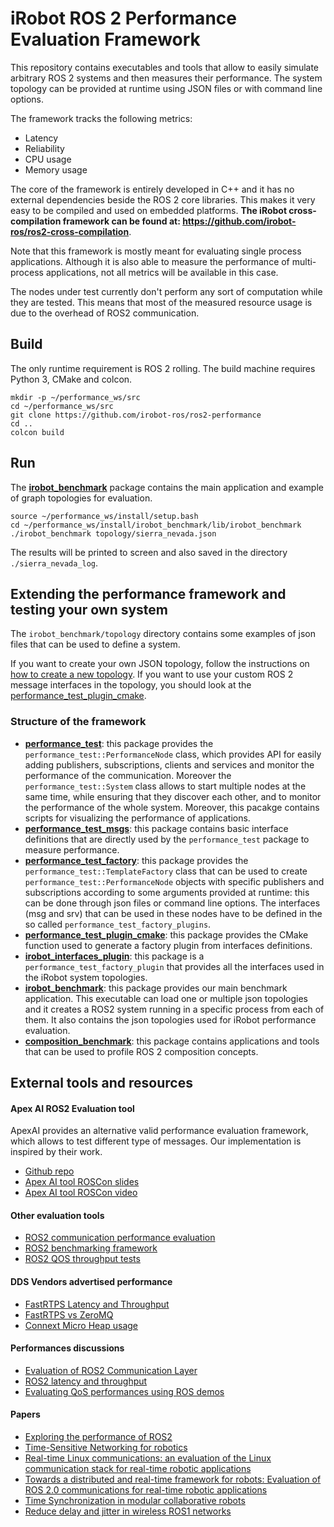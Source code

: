 # iRobot ROS 2 Performance Evaluation Framework

This repository contains executables and tools that allow to easily simulate arbitrary ROS 2 systems and then measures their performance.
The system topology can be provided at runtime using JSON files or with command line options.

The framework tracks the following metrics:
 - Latency
 - Reliability
 - CPU usage
 - Memory usage

The core of the framework is entirely developed in C++ and it has no external dependencies beside the ROS 2 core libraries.
This makes it very easy to be compiled and used on embedded platforms.
**The iRobot cross-compilation framework can be found at: https://github.com/irobot-ros/ros2-cross-compilation**.

Note that this framework is mostly meant for evaluating single process applications.
Although it is also able to measure the performance of multi-process applications, not all metrics will be available in this case.

The nodes under test currently don't perform any sort of computation while they are tested.
This means that most of the measured resource usage is due to the overhead of ROS2 communication.

## Build

The only runtime requirement is ROS 2 rolling.
The build machine requires Python 3, CMake and colcon.

```
mkdir -p ~/performance_ws/src
cd ~/performance_ws/src
git clone https://github.com/irobot-ros/ros2-performance
cd ..
colcon build
```

## Run

The **[irobot_benchmark](irobot_benchmark)** package contains the main application and example of graph topologies for evaluation.

```
source ~/performance_ws/install/setup.bash
cd ~/performance_ws/install/irobot_benchmark/lib/irobot_benchmark
./irobot_benchmark topology/sierra_nevada.json
```

The results will be printed to screen and also saved in the directory `./sierra_nevada_log`.

## Extending the performance framework and testing your own system

The `irobot_benchmark/topology` directory contains some examples of json files that can be used to define a system.

If you want to create your own JSON topology, follow the instructions on [how to create a new topology](performance_test_factory/create_new_topology.md).
If you want to use your custom ROS 2 message interfaces in the topology, you should look at the [performance_test_plugin_cmake](performance_test_plugin_cmake).

### Structure of the framework

 - **[performance_test](performance_test)**: this package provides the `performance_test::PerformanceNode` class, which provides API for easily adding publishers, subscriptions, clients and services and monitor the performance of the communication.
 Moreover the `performance_test::System` class allows to start multiple nodes at the same time, while ensuring that they discover each other, and to monitor the performance of the whole system.
 Moreover, this pacakge contains scripts for visualizing the performance of applications.
 - **[performance_test_msgs](performance_test_msgs)**: this package contains basic interface definitions that are directly used by the `performance_test` package to measure performance.
 - **[performance_test_factory](performance_test_factory)**: this package provides the `performance_test::TemplateFactory` class that can be used to create `performance_test::PerformanceNode` objects with specific publishers and subscriptions according to some arguments provided at runtime: this can be done through json files or command line options.
 The interfaces (msg and srv) that can be used in these nodes have to be defined in the so called `performance_test_factory_plugins`.
 - **[performance_test_plugin_cmake](performance_test_plugin_cmake)**: this package provides the CMake function used to generate a factory plugin from interfaces definitions.
 - **[irobot_interfaces_plugin](irobot_interfaces_plugin)**: this package is a `performance_test_factory_plugin` that provides all the interfaces used in the iRobot system topologies.
 - **[irobot_benchmark](irobot_benchmark)**: this package provides our main benchmark application.
 This executable can load one or multiple json topologies and it creates a ROS2 system running in a specific process from each of them.
 It also contains the json topologies used for iRobot performance evaluation.
 - **[composition_benchmark](composition_benchmark)**: this package contains applications and tools that can be used to profile ROS 2 composition concepts.

## External tools and resources

#### Apex AI ROS2 Evaluation tool

ApexAI provides an alternative valid performance evaluation framework, which allows to test different type of messages.
Our implementation is inspired by their work.

 - [Github repo](https://github.com/ApexAI/performance_test)
 - [Apex AI tool ROSCon slides](https://roscon.ros.org/2018/presentations/ROSCon2018_MiddlewarePerformanceTesting.pdf)
 - [Apex AI tool ROSCon video](https://vimeo.com/293257342)

#### Other evaluation tools

 - [ROS2 communication performance evaluation](https://github.com/ros2/rclcpp/issues/634)
 - [ROS2 benchmarking framework](https://github.com/piappl/ros2_benchmarking)
 - [ROS2 QOS throughput tests](https://github.com/Adlink-ROS/adlink_ros2_tools)

#### DDS Vendors advertised performance

 - [FastRTPS Latency and Throughput](https://www.eprosima.com/index.php/resources-all/performance/40-eprosima-fast-rtps-performance)
 - [FastRTPS vs ZeroMQ](https://www.eprosima.com/index.php/resources-all/performance/zmq-vs-eprosima-fast-rtps)
 - [Connext Micro Heap usage](https://community.rti.com/static/documentation/connext-micro/2.4.10/doc/html/group__datasheet__armv6leLinux2__6gcc4__6__3.html#armv6leLinux2_6gcc4_6_3_HEAP)

#### Performances discussions

 - [Evaluation of ROS2 Communication Layer](https://roscon.ros.org/2016/presentations/rafal.kozik-ros2evaluation.pdf)
 - [ROS2 latency and throughput](https://discourse.ros.org/t/latency-and-throughput-in-ros2/4367)
 - [Evaluating QoS performances using ROS demos](https://github.com/ros2/rmw_fastrtps/issues/202)


#### Papers

 - [Exploring the performance of ROS2](https://www.semanticscholar.org/paper/Exploring-the-performance-of-ROS2-Maruyama-Kato/07b895f3b584dea4f64e91844f243de382026b20)
 - [Time-Sensitive Networking for robotics](https://arxiv.org/abs/1804.07643)
 - [Real-time Linux communications: an evaluation of the Linux communication stack for real-time robotic applications](https://arxiv.org/pdf/1808.10821.pdf)
 - [Towards a distributed and real-time framework for robots: Evaluation
of ROS 2.0 communications for real-time robotic applications](https://arxiv.org/pdf/1809.02595.pdf)
 - [Time Synchronization in modular collaborative robots](https://arxiv.org/pdf/1809.07295.pdf)
 - [Reduce delay and jitter in wireless ROS1 networks](https://arxiv.org/pdf/1707.07540.pdf)
